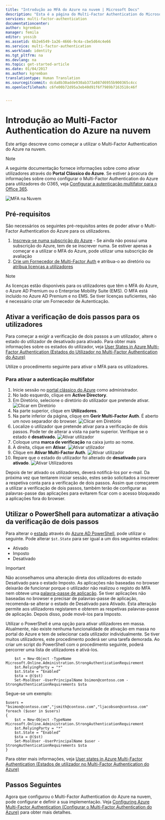 ```yaml
---
title: "Introdução ao MFA do Azure na nuvem | Microsoft Docs"
description: "Esta é a página do Multi-Factor Authentication do Microsoft Azure que descreve como iniciar o MFA do Azure na nuvem."
services: multi-factor-authentication
documentationcenter: 
author: kgremban
manager: femila
editor: yossib
ms.assetid: 6b2e6549-1a26-4666-9c4a-cbe5d64c4e66
ms.service: multi-factor-authentication
ms.workload: identity
ms.tgt_pltfrm: na
ms.devlang: na
ms.topic: get-started-article
ms.date: 01/04/2017
ms.author: kgremban
translationtype: Human Translation
ms.sourcegitcommit: dcda8b30adde930ab373a087d6955b900365c4cc
ms.openlocfilehash: c6fe00b72d95a3eb40d91f6f7989b7163518c46f


---
```

# <a name="getting-started-with-azure-multi-factor-authentication-in-the-cloud"></a>Introdução ao Multi-Factor Authentication do Azure na nuvem
Este artigo descreve como começar a utilizar o Multi-Factor Authentication do Azure na nuvem.

> [!NOTE]
> A seguinte documentação fornece informações sobre como ativar utilizadores através do **Portal Clássico do Azure**. Se estiver à procura de informações sobre como configurar o Multi-Factor Authentication do Azure para utilizadores do O365, veja [Configurar a autenticação multifator para o Office 365](https://support.office.com/article/Set-up-multi-factor-authentication-for-Office-365-users-8f0454b2-f51a-4d9c-bcde-2c48e41621c6?ui=en-US&rs=en-US&ad=US).

![MFA na Nuvem](./media/multi-factor-authentication-get-started-cloud/mfa_in_cloud.png)

## <a name="prerequisites"></a>Pré-requisitos
São necessários os seguintes pré-requisitos antes de poder ativar o Multi-Factor Authentication do Azure para os utilizadores.

1. [Inscreva-se numa subscrição do Azure](https://azure.microsoft.com/pricing/free-trial/) - Se ainda não possui uma subscrição do Azure, tem de se inscrever numa. Se estiver apenas a começar e a utilizar o MFA do Azure, pode utilizar uma subscrição de avaliação
2. [Crie um Fornecedor de Multi-Factor Auth](multi-factor-authentication-get-started-auth-provider.md) e atribua-o ao diretório ou [atribua licenças a utilizadores](multi-factor-authentication-get-started-assign-licenses.md)

> [!NOTE]
> As licenças estão disponíveis para os utilizadores que têm o MFA do Azure, o Azure AD Premium ou o Enterprise Mobility Suite (EMS).  O MFA está incluído no Azure AD Premium e no EMS. Se tiver licenças suficientes, não é necessário criar um Fornecedor de Autenticação.

## <a name="turn-on-two-step-verification-for-users"></a>Ativar a verificação de dois passos para os utilizadores
Para começar a exigir a verificação de dois passos a um utilizador, altere o estado do utilizador de desativado para ativado.  Para obter mais informações sobre os estados do utilizador, veja [User States in Azure Multi-Factor Authentication (Estados do Utilizador no Multi-Factor Authentication do Azure)](multi-factor-authentication-get-started-user-states.md)

Utilize o procedimento seguinte para ativar o MFA para os utilizadores.

### <a name="to-turn-on-multi-factor-authentication"></a>Para ativar a autenticação multifator
1. Inicie sessão no [portal clássico do Azure](https://manage.windowsazure.com) como administrador.
2. No lado esquerdo, clique em **Active Directory**.
3. Em Diretório, selecione o diretório do utilizador que pretende ativar.
   ![Clicar em Diretório](./media/multi-factor-authentication-get-started-cloud/directory1.png)
4. Na parte superior, clique em **Utilizadores**.
5. Na parte inferior da página, clique em **Gerir Multi-Factor Auth**. É aberto um novo separador do browser.
   ![Clicar em Diretório](./media/multi-factor-authentication-get-started-cloud/manage1.png)
6. Localize o utilizador que pretende ativar para a verificação de dois passos. Pode ter de alterar a vista na parte superior. Verifique se o estado é **desativado.**
   ![Ativar utilizador](./media/multi-factor-authentication-get-started-cloud/enable1.png)
7. Coloque uma **marca de verificação** na caixa junto ao nome.
8. À direita, clique em **Ativar**.
   ![Ativar utilizador](./media/multi-factor-authentication-get-started-cloud/user1.png)
9. Clique em **Ativar Multi-Factor Auth**.
   ![Ativar utilizador](./media/multi-factor-authentication-get-started-cloud/enable2.png)
10. Repare que o estado do utilizador foi alterado de **desativado** para **ativado**.
    ![Ativar Utilizadores](./media/multi-factor-authentication-get-started-cloud/user.png)

Depois de ter ativado os utilizadores, deverá notificá-los por e-mail. Da próxima vez que tentarem iniciar sessão, estes serão solicitados a inscrever a respetiva conta para a verificação de dois passos. Assim que começarem a utilizar a verificação de dois passos, também terão de configurar as palavras-passe das aplicações para evitarem ficar com o acesso bloqueado a aplicações fora do browser.

## <a name="use-powershell-to-automate-turning-on-two-step-verification"></a>Utilizar o PowerShell para automatizar a ativação da verificação de dois passos
Para alterar o [estado](multi-factor-authentication-whats-next.md) através do [Azure AD PowerShell](/powershell/azureps-cmdlets-docs), pode utilizar o seguinte.  Pode alterar `$st.State` para ser igual a um dos seguintes estados:

* Ativado
* Imposto
* Desativado  

> [!IMPORTANT]
> Não aconselhamos uma alteração direta dos utilizadores do estado Desativado para o estado Imposto. As aplicações não baseadas no browser deixarão de funcionar porque o utilizador não realizou o registo do MFA nem obteve uma [palavra-passe de aplicação](multi-factor-authentication-whats-next.md#app-passwords). Se tiver aplicações não baseadas no browser e precisar de palavras-passe de aplicação, recomenda-se alterar o estado de Desativado para Ativado. Esta alteração permite aos utilizadores registarem e obterem as respetivas palavras-passe de aplicação. Depois disso, pode movê-los para Imposto.

Utilizar o PowerShell é uma opção para ativar utilizadores em massa. Atualmente, não existe nenhuma funcionalidade de ativação em massa no portal do Azure e tem de selecionar cada utilizador individualmente. Se tiver muitos utilizadores, este procedimento poderá ser uma tarefa demorada. Ao criar um script do PowerShell com o procedimento seguinte, poderá percorrer uma lista de utilizadores e ativá-los.

        $st = New-Object -TypeName Microsoft.Online.Administration.StrongAuthenticationRequirement
        $st.RelyingParty = "*"
        $st.State = “Enabled”
        $sta = @($st)
        Set-MsolUser -UserPrincipalName bsimon@contoso.com -StrongAuthenticationRequirements $sta

Segue-se um exemplo:

    $users = "bsimon@contoso.com","jsmith@contoso.com","ljacobson@contoso.com"
    foreach ($user in $users)
    {
        $st = New-Object -TypeName Microsoft.Online.Administration.StrongAuthenticationRequirement
        $st.RelyingParty = "*"
        $st.State = “Enabled”
        $sta = @($st)
        Set-MsolUser -UserPrincipalName $user -StrongAuthenticationRequirements $sta
    }


Para obter mais informações, veja [User states in Azure Multi-Factor Authentication (Estados de utilizador no Multi-Factor Authentication do Azure)](multi-factor-authentication-get-started-user-states.md)

## <a name="next-steps"></a>Passos Seguintes
Agora que configurou o Multi-Factor Authentication do Azure na nuvem, pode configurar e definir a sua implementação. Veja [Configuring Azure Multi-Factor Authentication (Configurar o Multi-Factor Authentication do Azure)](multi-factor-authentication-whats-next.md) para obter mais detalhes.




<!--HONumber=Dec16_HO1-->


